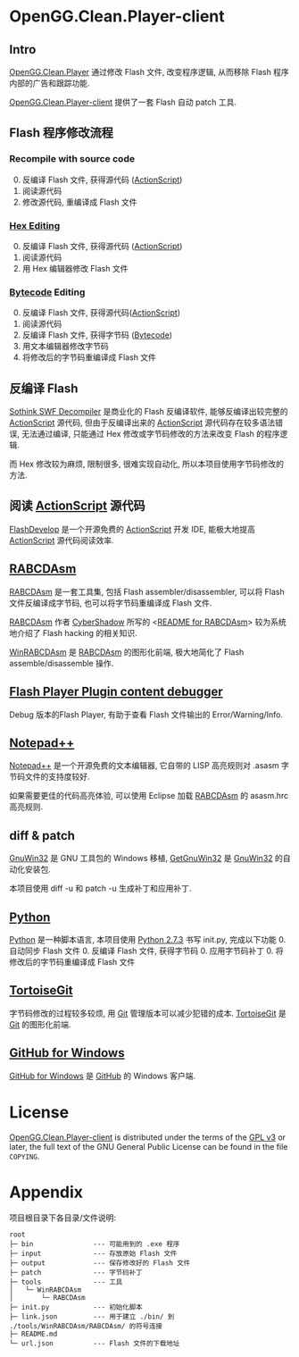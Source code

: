 # OpenGG.Clean.Player-client

## Intro

[OpenGG.Clean.Player][] 通过修改 Flash 文件, 改变程序逻辑, 从而移除 Flash 程序内部的广告和跟踪功能.

[OpenGG.Clean.Player-client][] 提供了一套 Flash 自动 patch 工具.

## Flash 程序修改流程

### Recompile with source code
0. 反编译 Flash 文件, 获得源代码 ([ActionScript][])
0. 阅读源代码
0. 修改源代码, 重编译成 Flash 文件

### [Hex Editing][]
0. 反编译 Flash 文件, 获得源代码 ([ActionScript][])
0. 阅读源代码
0. 用 Hex 编辑器修改 Flash 文件

### [Bytecode][] Editing
0. 反编译 Flash 文件, 获得源代码([ActionScript][])
0. 阅读源代码
0. 反编译 Flash 文件, 获得字节码 ([Bytecode][])
0. 用文本编辑器修改字节码
0. 将修改后的字节码重编译成 Flash 文件

## 反编译 Flash

[Sothink SWF Decompiler][] 是商业化的 Flash 反编译软件, 能够反编译出较完整的 [ActionScript][] 源代码, 但由于反编译出来的 [ActionScript][] 源代码存在较多语法错误, 无法通过编译, 只能通过 Hex 修改或字节码修改的方法来改变 Flash 的程序逻辑.

而 Hex 修改较为麻烦, 限制很多, 很难实现自动化, 所以本项目使用字节码修改的方法.

## 阅读 [ActionScript][] 源代码

[FlashDevelop][] 是一个开源免费的 [ActionScript][] 开发 IDE, 能极大地提高 [ActionScript][] 源代码阅读效率.

## [RABCDAsm][]

[RABCDAsm][] 是一套工具集, 包括 Flash assembler/disassembler, 可以将 Flash 文件反编译成字节码, 也可以将字节码重编译成 Flash 文件.

[RABCDAsm][] 作者
[CyberShadow][] 所写的 <[README for RABCDAsm][]> 较为系统地介绍了 Flash hacking 的相关知识.

[WinRABCDAsm][] 是 [RABCDAsm][] 的图形化前端, 极大地简化了 Flash assemble/disassemble 操作.


## [Flash Player Plugin content debugger][]

Debug 版本的Flash Player, 有助于查看 Flash 文件输出的 Error/Warning/Info.

## [Notepad++][]

[Notepad++][] 是一个开源免费的文本编辑器, 它自带的 LISP 高亮规则对 .asasm 字节码文件的支持度较好.

如果需要更佳的代码高亮体验, 可以使用 Eclipse 加载 [RABCDAsm][] 的 asasm.hrc 高亮规则.

## diff & patch

[GnuWin32][] 是 GNU 工具包的 Windows 移植, [GetGnuWin32][] 是 [GnuWin32][] 的自动化安装包.

本项目使用 diff -u 和 patch -u 生成补丁和应用补丁.

## [Python][]
[Python][] 是一种脚本语言, 本项目使用 [Python 2.7.3][] 书写 init.py, 完成以下功能
0. 自动同步 Flash 文件
0. 反编译 Flash 文件, 获得字节码
0. 应用字节码补丁
0. 将修改后的字节码重编译成 Flash 文件

## [TortoiseGit][]

字节码修改的过程较多较烦, 用 [Git][] 管理版本可以减少犯错的成本. [TortoiseGit][] 是 [Git][] 的图形化前端.

## [GitHub for Windows][]

[GitHub for Windows][] 是 [GitHub][] 的 Windows 客户端.

# License

[OpenGG.Clean.Player-client][] is distributed under the terms of the [GPL v3][] or later, the full text of the GNU General Public License can be found in the file `COPYING`.

# Appendix

项目根目录下各目录/文件说明:

    root
    ├─ bin               --- 可能用到的 .exe 程序
    ├─ input             --- 存放原始 Flash 文件
    ├─ output            --- 保存修改好的 Flash 文件
    ├─ patch             --- 字节码补丁
    ├─ tools             --- 工具
    │   └─ WinRABCDAsm
    │       └─ RABCDAsm
    ├─ init.py           --- 初始化脚本
    ├─ link.json         --- 用于建立 ./bin/ 到 ./tools/WinRABCDAsm/RABCDAsm/ 的符号连接
    ├─ README.md
    └─ url.json          --- Flash 文件的下载地址

[OpenGG.Clean.Player]: http://opengg.me/781/opengg-clean-player/
[OpenGG.Clean.Player-client]: https://github.com/OpenGG/OpenGG.Clean.Player-client
[Hex Editing]: http://opengg.me/732/doabc-editing-youku-player/
[Bytecode]: https://en.wikipedia.org/wiki/Bytecode
[Sothink SWF Decompiler]: http://www.sothink.com/product/flashdecompiler/
[ActionScript]: https://en.wikipedia.org/wiki/ActionScript
[FlashDevelop]: http://www.flashdevelop.org/
[RABCDAsm]: https://github.com/CyberShadow/RABCDAsm/
[CyberShadow]: http://blog.thecybershadow.net/
[README for RABCDAsm]: https://github.com/CyberShadow/RABCDAsm/blob/master/README.md
[WinRABCDAsm]: http://sourceforge.net/projects/winrabcdasm/
[Notepad++]: http://notepad-plus-plus.org/
[GnuWin32]: http://gnuwin32.sourceforge.net/
[GetGnuWin32]: http://getgnuwin32.sourceforge.net/
[TortoiseGit]: https://code.google.com/p/tortoisegit/
[Git]: http://git-scm.com/
[GitHub for Windows]: http://windows.github.com/
[GitHub]: https://github.com/
[Python]: http://www.python.org/
[Python 2.7.3]: http://www.python.org/download/releases/2.7.3/
[Flash Player Plugin content debugger]: https://www.adobe.com/support/flashplayer/downloads.html
[GPL v3]: https://www.gnu.org/licenses/gpl.html